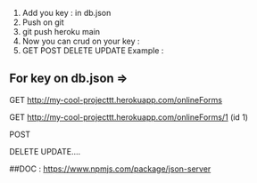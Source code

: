 1) Add you key : in db.json
2) Push on git 
3) git push heroku main
4) Now you can crud on your key : 
5) GET 
POST
DELETE
UPDATE 
Example :  
## For  key on db.json => 
GET  http://my-cool-projecttt.herokuapp.com/onlineForms

GET  http://my-cool-projecttt.herokuapp.com/onlineForms/1 (id 1)


POST


DELETE 
UPDATE.... 


##DOC : https://www.npmjs.com/package/json-server
